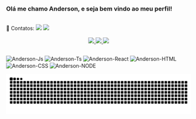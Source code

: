 ### Olá me chamo Anderson, e seja bem vindo ao meu perfil!

<div style="display: inline_block"><br>
   📱 Contatos:
   <a href = "mailto:fpanderson.ferreira@gmail.com"><img src="https://img.shields.io/badge/-Gmail-ea4335?style=for-the-badge&logo=gmail&logoColor=white" target="_blank"></a>
  <a href="https://www.linkedin.com/in/fpanderson/" target="_blank"><img src="https://img.shields.io/badge/-LinkedIn-%230077B5?style=for-the-badge&logo=linkedin&logoColor=white" target="_blank"></a>     
</div><br>

<div align="center">
  <a href="https://github.com/FpAnderson">
  <img height="180em" src="https://github-readme-stats.vercel.app/api?username=FpAnderson&show_icons=true&theme=merko&include_all_commits=true&count_private=true"/>
  <img height="180em" src="https://github-readme-stats.vercel.app/api/top-langs/?username=FpAnderson&layout=compact&langs_count=5&theme=merko"/>
  <img  height="180em"  src="https://media4.giphy.com/media/iIqmM5tTjmpOB9mpbn/giphy.gif?cid=ecf05e47yd6y7rxrb1ei474i9gofpe3rbfznarpvtsgowhd6&rid=giphy.gif&ct=g" />
  </a>
</div>

  
 ##

<div> 
  <img align="center" alt="Anderson-Js" height="30" width="40" src="https://cdn.jsdelivr.net/gh/devicons/devicon/icons/javascript/javascript-plain.svg">
  <img align="center" alt="Anderson-Ts" height="30" width="40" src="https://cdn.jsdelivr.net/gh/devicons/devicon/icons/typescript/typescript-plain.svg">
  <img align="center" alt="Anderson-React" height="30" width="40" src="https://cdn.jsdelivr.net/gh/devicons/devicon/icons/react/react-original.svg">
  <img align="center" alt="Anderson-HTML" height="30" width="40" src="https://cdn.jsdelivr.net/gh/devicons/devicon/icons/html5/html5-original.svg">
  <img align="center" alt="Anderson-CSS" height="30" width="40" src="https://cdn.jsdelivr.net/gh/devicons/devicon/icons/css3/css3-original.svg">
  <img align="center" alt="Anderson-NODE" height="30" width="40" src="https://cdn.jsdelivr.net/gh/devicons/devicon/icons/nodejs/nodejs-original.svg" >
 
  ![Snake animation](https://github.com/FpAnderson/fpAnderson/blob/output/github-contribution-grid-snake.svg)
 
</div>
